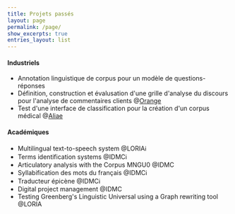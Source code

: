 ```yaml
---
title: Projets passés
layout: page
permalink: /page/
show_excerpts: true
entries_layout: list
---
```

#### Industriels
- Annotation linguistique de corpus pour un modèle de questions-réponses
- Définition, construction et évalusation d'une grille d'analyse du discours pour l'analyse de commentaires clients @<a href="https://hellofuture.orange.com/fr/" style="color:coral text-decoration:none;">Orange</a>
- Test d'une interface de classification pour la création d'un corpus médical @<a href="https://hellofuture.orange.com/fr/" style="color:slateblue text-decoration:none;">Aliae</a>

#### Académiques
- Multilingual text-to-speech system @LORIA<a href="https://github.com/ludivinero/multilingual-text-to-speech-system-software-project" style="text-decoration:none;">ℹ️</a>
- Terms identification systems @IDMC<a href="https://github.com/ludivinero/terminology_project" style="text-decoration:none;">ℹ️</a>
- Articulatory analysis with the Corpus MNGU0 @IDMC
- Syllabification des mots du français @IDMC<a href="https://github.com/ludivinero/syllabification_projet" style="text-decoration:none;">ℹ️</a>
- Traducteur épicène @IDMC<a href="https://github.com/ludivinero/Traducteur_epicene" style="text-decoration:none;">ℹ️</a>
- Digital project management @IDMC
- Testing Greenberg's Linguistic Universal using a Graph rewriting tool @LORIA
